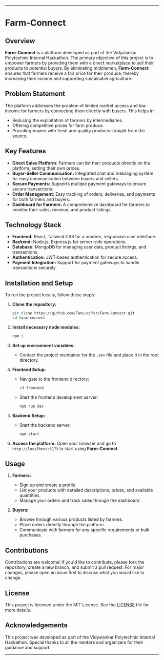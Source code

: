 

---

# Farm-Connect

## Overview
**Farm-Connect** is a platform developed as part of the Vidyalankar Polytechnic Internal Hackathon. The primary objective of this project is to empower farmers by providing them with a direct marketplace to sell their products to potential buyers. By eliminating middlemen, **Farm-Connect** ensures that farmers receive a fair price for their produce, thereby increasing their income and supporting sustainable agriculture.

## Problem Statement
The platform addresses the problem of limited market access and low income for farmers by connecting them directly with buyers. This helps in:
- Reducing the exploitation of farmers by intermediaries.
- Offering competitive prices for farm produce.
- Providing buyers with fresh and quality products straight from the source.

## Key Features
- **Direct Sales Platform:** Farmers can list their products directly on the platform, setting their own prices.
- **Buyer-Seller Communication:** Integrated chat and messaging system for easy communication between buyers and sellers.
- **Secure Payments:** Supports multiple payment gateways to ensure secure transactions.
- **Order Management:** Easy tracking of orders, deliveries, and payments for both farmers and buyers.
- **Dashboard for Farmers:** A comprehensive dashboard for farmers to monitor their sales, revenue, and product listings.

## Technology Stack
- **Frontend:** React, Tailwind CSS for a modern, responsive user interface.
- **Backend:** Node.js, Express.js for server-side operations.
- **Database:** MongoDB for managing user data, product listings, and transactions.
- **Authentication:** JWT-based authentication for secure access.
- **Payment Integration:** Support for payment gateways to handle transactions securely.

## Installation and Setup
To run the project locally, follow these steps:

1. **Clone the repository:**
   ```bash
   git clone https://github.com/TanLucifer/Farm-Connect.git
   cd farm-connect
   ```

2. **Install necessary node modules:**
   ```bash
   npm i
   ```

3. **Set up environment variables:**
   - Contact the project maintainer for the `.env` file and place it in the root directory.

4. **Frontend Setup:**
   - Navigate to the frontend directory:
     ```bash
     cd frontend
     ```
   - Start the frontend development server:
     ```bash
     npm run dev
     ```

5. **Backend Setup:**
   - Start the backend server:
     ```bash
     npm start
     ```

6. **Access the platform:**
   Open your browser and go to `http://localhost:5173` to start using **Farm-Connect**.

## Usage
1. **Farmers:**
   - Sign up and create a profile.
   - List your products with detailed descriptions, prices, and available quantities.
   - Manage your orders and track sales through the dashboard.

2. **Buyers:**
   - Browse through various products listed by farmers.
   - Place orders directly through the platform.
   - Communicate with farmers for any specific requirements or bulk purchases.

## Contributions
Contributions are welcome! If you'd like to contribute, please fork the repository, create a new branch, and submit a pull request. For major changes, please open an issue first to discuss what you would like to change.

## License
This project is licensed under the MIT License. See the [LICENSE](LICENSE) file for more details.

## Acknowledgements
This project was developed as part of the Vidyalankar Polytechnic Internal Hackathon. Special thanks to all the mentors and organizers for their guidance and support.

---

